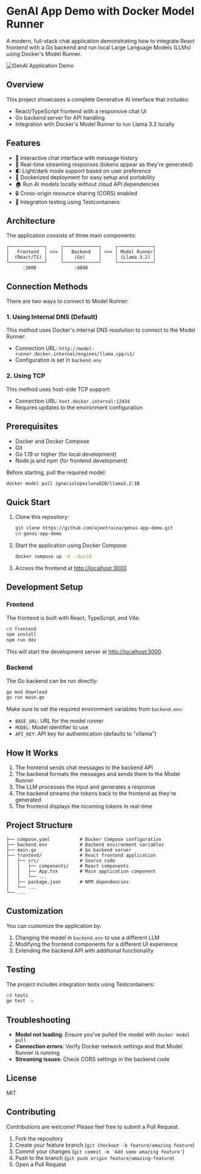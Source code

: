 # GenAI App Demo with Docker Model Runner

A modern, full-stack chat application demonstrating how to integrate React frontend with a Go backend and run local Large Language Models (LLMs) using Docker's Model Runner.

![GenAI Application Demo](https://user-images.githubusercontent.com/313480/259385120-8e06ea97-cd28-44c0-92f3-f7c92b1f2d9a.png)

## Overview

This project showcases a complete Generative AI interface that includes:
- React/TypeScript frontend with a responsive chat UI
- Go backend server for API handling
- Integration with Docker's Model Runner to run Llama 3.2 locally

## Features

- 💬 Interactive chat interface with message history
- 🔄 Real-time streaming responses (tokens appear as they're generated)
- 🌓 Light/dark mode support based on user preference
- 🐳 Dockerized deployment for easy setup and portability
- 🏠 Run AI models locally without cloud API dependencies
- 🔒 Cross-origin resource sharing (CORS) enabled
- 🧪 Integration testing using Testcontainers

## Architecture

The application consists of three main components:

```
┌─────────────┐     ┌─────────────┐     ┌─────────────┐
│   Frontend  │ >>> │   Backend   │ >>> │ Model Runner│
│  (React/TS) │     │    (Go)     │     │ (Llama 3.2) │
└─────────────┘     └─────────────┘     └─────────────┘
      :3000              :8080               
```

## Connection Methods

There are two ways to connect to Model Runner:

### 1. Using Internal DNS (Default)

This method uses Docker's internal DNS resolution to connect to the Model Runner:
- Connection URL: `http://model-runner.docker.internal/engines/llama.cpp/v1/`
- Configuration is set in `backend.env`

### 2. Using TCP

This method uses host-side TCP support:
- Connection URL: `host.docker.internal:12434`
- Requires updates to the environment configuration

## Prerequisites

- Docker and Docker Compose
- Git
- Go 1.19 or higher (for local development)
- Node.js and npm (for frontend development)

Before starting, pull the required model:

```bash
docker model pull ignaciolopezluna020/llama3.2:1B
```

## Quick Start

1. Clone this repository:
   ```bash
   git clone https://github.com/ajeetraina/genai-app-demo.git
   cd genai-app-demo
   ```

2. Start the application using Docker Compose:
   ```bash
   docker compose up -d --build
   ```

3. Access the frontend at [http://localhost:3000](http://localhost:3000)

## Development Setup

### Frontend

The frontend is built with React, TypeScript, and Vite:

```bash
cd frontend
npm install
npm run dev
```

This will start the development server at [http://localhost:3000](http://localhost:3000).

### Backend

The Go backend can be run directly:

```bash
go mod download
go run main.go
```

Make sure to set the required environment variables from `backend.env`:
- `BASE_URL`: URL for the model runner
- `MODEL`: Model identifier to use
- `API_KEY`: API key for authentication (defaults to "ollama")

## How It Works

1. The frontend sends chat messages to the backend API
2. The backend formats the messages and sends them to the Model Runner
3. The LLM processes the input and generates a response
4. The backend streams the tokens back to the frontend as they're generated
5. The frontend displays the incoming tokens in real-time

## Project Structure

```
├── compose.yaml           # Docker Compose configuration
├── backend.env            # Backend environment variables
├── main.go                # Go backend server
├── frontend/              # React frontend application
│   ├── src/               # Source code
│   │   ├── components/    # React components
│   │   ├── App.tsx        # Main application component
│   │   └── ...
│   ├── package.json       # NPM dependencies
│   └── ...
└── ...
```

## Customization

You can customize the application by:
1. Changing the model in `backend.env` to use a different LLM
2. Modifying the frontend components for a different UI experience
3. Extending the backend API with additional functionality

## Testing

The project includes integration tests using Testcontainers:

```bash
cd tests
go test -v
```

## Troubleshooting

- **Model not loading**: Ensure you've pulled the model with `docker model pull`
- **Connection errors**: Verify Docker network settings and that Model Runner is running
- **Streaming issues**: Check CORS settings in the backend code

## License

MIT

## Contributing

Contributions are welcome! Please feel free to submit a Pull Request.

1. Fork the repository
2. Create your feature branch (`git checkout -b feature/amazing-feature`)
3. Commit your changes (`git commit -m 'Add some amazing feature'`)
4. Push to the branch (`git push origin feature/amazing-feature`)
5. Open a Pull Request